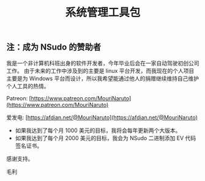 ﻿---
home: true
heroImage: /img/zh-hans/Screenshot.png
heroText: NSudo
title: 系统管理工具包
tagline: 系统管理工具包
actionText: 关于 →
actionLink: /zh-hans/About
footer: ©️ Copyright M2-Team | Powered By VuePress
---

## 注：成为 NSudo 的赞助者

我是一个非计算机科班出身的软件开发者，今年毕业后会在一家自动驾驶初创公司工作。
由于未来的工作中涉及到的主要是 linux 平台开发，而我现在的个人项目主要是为 
Windows 平台而设计，所以我希望能通过他人的捐赠继续维持自己维护个人工具的热情。

Patreon: [https://www.patreon.com/MouriNaruto](https://www.patreon.com/MouriNaruto)

爱发电: [https://afdian.net/@MouriNaruto](https://afdian.net/@MouriNaruto)

- 如果我达到了每个月 1000 美元的目标，我将会每年更新两个大版本。
- 如果我达到了每个月 2000 美元的目标，我会为 NSudo 二进制添加 EV 代码签名证书。

感谢支持。

毛利
